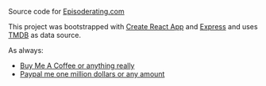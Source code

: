 Source code for [Episoderating.com](http://episoderating.com)

This project was bootstrapped with [Create React App](https://github.com/facebook/create-react-app) and [Express](https://expressjs.com/) and uses [TMDB](https://www.themoviedb.org/) as data source.

 As always:
- [Buy Me A Coffee or anything really](https://www.buymeacoffee.com/jschaftenaar)
- [Paypal me one million dollars or any amount](http://paypal.me/jschaftenaar/1000000)

